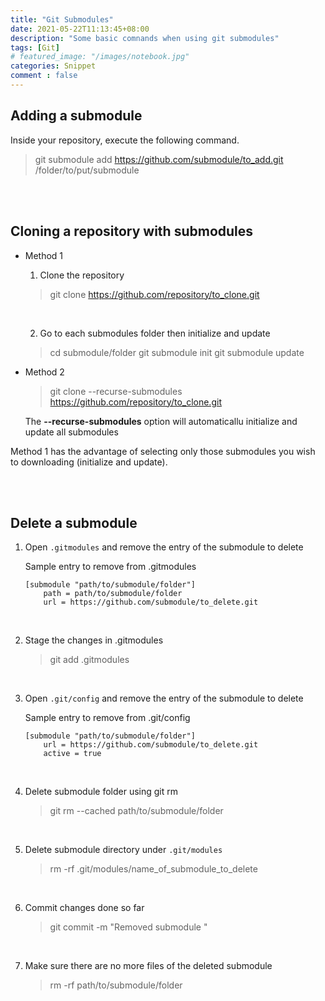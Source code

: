 ```yaml
---
title: "Git Submodules"
date: 2021-05-22T11:13:45+08:00
description: "Some basic comnands when using git submodules"
tags: [Git]
# featured_image: "/images/notebook.jpg"
categories: Snippet
comment : false
---
```

## Adding a submodule
Inside your repository, execute the following command.
> git submodule add https://github.com/submodule/to_add.git /folder/to/put/submodule

&nbsp;
<br>
<br>

## Cloning a repository with submodules

- Method 1 
    1. Clone the repository
    > git clone https://github.com/repository/to_clone.git

    &nbsp;
    <br>

    2. Go to each submodules folder then initialize and update 
    > cd submodule/folder
    > git submodule init
    > git submodule update

- Method 2
    > git clone --recurse-submodules https://github.com/repository/to_clone.git
    
    The **--recurse-submodules** option will automaticallu initialize and update all submodules

Method 1 has the advantage of selecting only those submodules you wish to downloading (initialize and update).

&nbsp;
<br>
<br>

## Delete a submodule

1. Open `.gitmodules` and remove the entry of the submodule to delete
    
    Sample entry to remove from .gitmodules
    ```
    [submodule "path/to/submodule/folder"]
    	path = path/to/submodule/folder
    	url = https://github.com/submodule/to_delete.git
    ```  
    &nbsp;
    <br>



2. Stage the changes in .gitmodules
    > git add .gitmodules

    &nbsp;
    <br>



3. Open `.git/config` and remove the entry of the submodule to delete
    
    Sample entry to remove from .git/config
    ```
    [submodule "path/to/submodule/folder"]
        url = https://github.com/submodule/to_delete.git
        active = true
    ```
    &nbsp;
    <br>



4. Delete submodule folder using git rm
    > git rm --cached path/to/submodule/folder

    &nbsp;
    <br>



5. Delete submodule directory under `.git/modules`
    > rm -rf .git/modules/name_of_submodule_to_delete

    &nbsp;
    <br>



6. Commit changes done so far
    > git commit -m "Removed submodule <submodule name>"

    &nbsp;
    <br>



7. Make sure there are no more files of the deleted submodule
    > rm -rf path/to/submodule/folder
